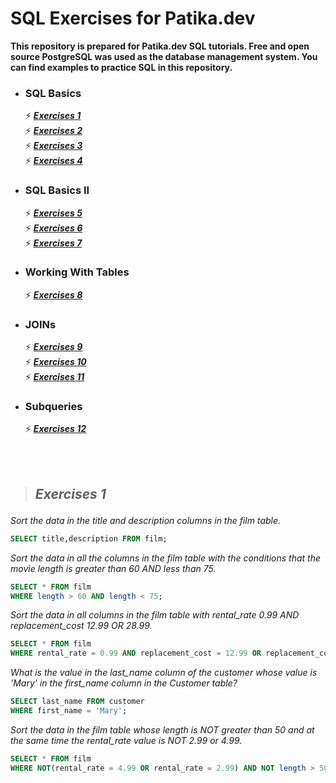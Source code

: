 # SQL Exercises for Patika.dev
**This repository is prepared for Patika.dev SQL tutorials. Free and open source PostgreSQL was used as the database management system. You can find examples to practice SQL in this repository.**
&nbsp;
- ### SQL Basics
   ⚡ ***<a href='#Exercises 1'>Exercises 1</a><br>***
   ⚡ ***<a href='#Exercises 2'>Exercises 2</a><br>***
   ⚡ ***<a href='#Exercises 3'>Exercises 3</a><br>***
   ⚡ ***<a href='#Exercises 4'>Exercises 4</a><br>***
- ### SQL Basics II
   ⚡ ***<a href='#Exercises 5'>Exercises 5</a><br>***
   ⚡ ***<a href='#Exercises 6'>Exercises 6</a><br>***
   ⚡ ***<a href='#Exercises 7'>Exercises 7</a><br>***
- ### Working With Tables
   ⚡ ***<a href='#Exercises 8'>Exercises 8</a><br>***
- ### JOINs
   ⚡ ***<a href='#Exercises 9'>Exercises 9</a><br>***
   ⚡ ***<a href='#Exercises 10'>Exercises 10</a><br>***
   ⚡ ***<a href='#Exercises 11'>Exercises 11</a><br>***
- ### Subqueries
   ⚡ ***<a href='#Exercises 12'>Exercises 12</a><br>***

<br/><br/>

> ## ***<p id = 'Exercises 1' > Exercises 1 </p>***
 _Sort the data in the title and description columns in the film table._
~~~sql
SELECT title,description FROM film;
~~~
_Sort the data in all the columns in the film table with the conditions that the movie length is greater than 60 AND less than 75._
~~~sql
SELECT * FROM film 
WHERE length > 60 AND length < 75;
~~~
_Sort the data in all columns in the film table with rental_rate 0.99 AND replacement_cost 12.99 OR 28.99._
~~~sql
SELECT * FROM film 
WHERE rental_rate = 0.99 AND replacement_cost = 12.99 OR replacement_cost = 28.99;
~~~
_What is the value in the last_name column of the customer whose value is 'Mary' in the first_name column in the Customer table?_
~~~sql
SELECT last_name FROM customer 
WHERE first_name = 'Mary';
~~~
_Sort the data in the film table whose length is NOT greater than 50 and at the same time the rental_rate value is NOT 2.99 or 4.99._
~~~sql
SELECT * FROM film 
WHERE NOT(rental_rate = 4.99 OR rental_rate = 2.99) AND NOT length > 50;
~~~
